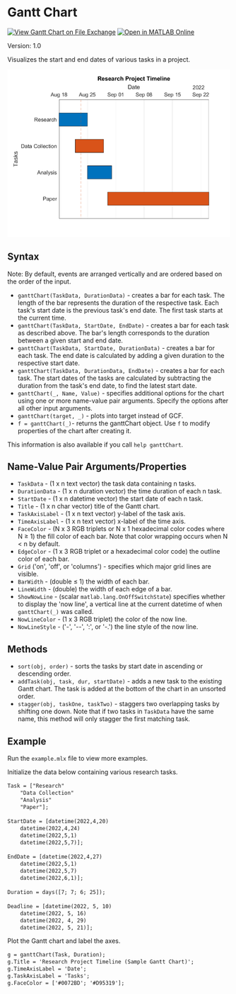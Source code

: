 # Gantt Chart

[![View Gantt Chart on File Exchange](https://www.mathworks.com/matlabcentral/images/matlab-file-exchange.svg)](https://www.mathworks.com/matlabcentral/fileexchange/116970-gantt-chart)
[![Open in MATLAB Online](https://www.mathworks.com/images/responsive/global/open-in-matlab-online.svg)](https://matlab.mathworks.com/open/github/v1?repo=MATLAB-Graphics-and-App-Building/gantt-chart&file=Example.mlx)

Version: 1.0

Visualizes the start and end dates of various tasks in a project.

![Example of Gantt Chart using four different tasks in a research project.](./ganttChart.png)


## Syntax
Note: By default, events are arranged vertically and are ordered based on the order of the input.

- `ganttChart(TaskData, DurationData)` - creates a bar for each task. The length of the bar represents the duration of the respective task. Each task's start date is the previous task's end date. The first task starts at the current time.
- `ganttChart(TaskData, StartDate, EndDate)` - creates a bar for each task as described above. The bar's length corresponds to the duration between a given start and end date.
- `ganttChart(TaskData, StartDate, DurationData)` - creates a bar for each task. The end date is calculated by adding a given duration to the respective start date.
- `ganttChart(TaskData, DurationData, EndDate)` - creates a bar for each task. The start dates of the tasks are calculated by subtracting the duration from the task's end date, to find the latest start date. 
- `ganttChart(_, Name, Value)` - specifies additional options for the chart using one or more name-value pair arguments. Specify the options after all other input arguments.
- `ganttChart(target, _)` - plots into target instead of GCF.
- `f = ganttChart(_)`- returns the ganttChart object. Use `f` to modify properties of the chart after creating it.

This information is also available if you call `help ganttChart`.


## Name-Value Pair Arguments/Properties
- `TaskData` - (1 x n text vector) the task data containing n tasks.
- `DurationData` - (1 x n duration vector) the time duration of each n task.
- `StartDate` - (1 x n datetime vector) the start date of each n task.
- `Title` - (1 x n char vector) title of the Gantt chart.
- `TaskAxisLabel` - (1 x n text vector) y-label of the task axis.
- `TimeAxisLabel` - (1 x n text vector) x-label of the time axis.
- `FaceColor` - (N x 3 RGB triplets or N x 1 hexadecimal color codes where N ≥ 1) the fill color of each bar. Note that color wrapping occurs when N < n by default.
- `EdgeColor` - (1 x 3 RGB triplet or a hexadecimal color code) the outline color of each bar.
- `Grid` ('on', 'off', or 'columns') - specifies which major grid lines are visible.
- `BarWidth` - (double ≤ 1) the width of each bar.
- `LineWidth` - (double) the width of each edge of a bar.
- `ShowNowLine` - (scalar `matlab.lang.OnOffSwitchState`) specifies whether to display the 'now line', a vertical line at the current datetime of when `ganttChart(_)` was called.
- `NowLineColor` - (1 x 3 RGB triplet) the color of the now line.
- `NowLineStyle` - ('-', '--', ':', or '-.') the line style of the now line.

## Methods
- `sort(obj, order)` - sorts the tasks by start date in ascending or descending order.
- `addTask(obj, task, dur, startDate)` - adds a new task to the existing Gantt chart. The task is added at the bottom of the chart in an unsorted order.
- `stagger(obj, taskOne, taskTwo)` - staggers two overlapping tasks by shifting one down. Note that if two tasks in `TaskData` have the same name, this method will only stagger the first matching task.

## Example
Run the `example.mlx` file to view more examples.

Initialize the data below containing various research tasks.
```
Task = ["Research"
    "Data Collection" 
    "Analysis" 
    "Paper"];

StartDate = [datetime(2022,4,20)
    datetime(2022,4,24)
    datetime(2022,5,1)
    datetime(2022,5,7)];

EndDate = [datetime(2022,4,27) 
    datetime(2022,5,1)
    datetime(2022,5,7)
    datetime(2022,6,1)];

Duration = days([7; 7; 6; 25]);

Deadline = [datetime(2022, 5, 10)
    datetime(2022, 5, 16)
    datetime(2022, 4, 29)
    datetime(2022, 5, 21)];
```

Plot the Gantt chart and label the axes.
```
g = ganttChart(Task, Duration);
g.Title = 'Research Project Timeline (Sample Gantt Chart)';
g.TimeAxisLabel = 'Date';
g.TaskAxisLabel = 'Tasks';
g.FaceColor = ['#0072BD'; '#D95319'];
```

